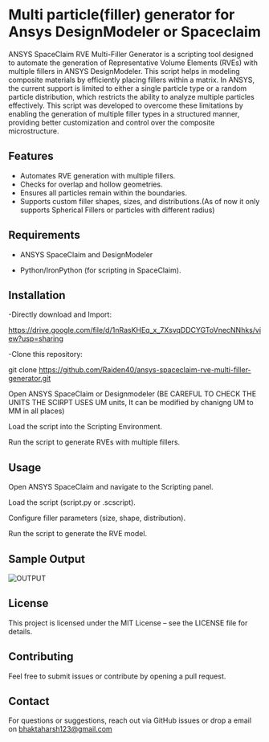 # Multi particle(filler) generator for Ansys DesignModeler or Spaceclaim
ANSYS SpaceClaim RVE Multi-Filler Generator is a scripting tool designed to automate the generation of Representative Volume Elements (RVEs) with multiple fillers in ANSYS DesignModeler. This script helps in modeling composite materials by efficiently placing fillers within a matrix.
In ANSYS, the current support is limited to either a single particle type or a random particle distribution, which restricts the ability to analyze multiple particles effectively. This script was developed to overcome these limitations by enabling the generation of multiple filler types in a structured manner, providing better customization and control over the composite microstructure.


## Features

- Automates RVE generation with multiple fillers.
- Checks for overlap and hollow geometries.
- Ensures all particles remain within the boundaries.
- Supports custom filler shapes, sizes, and distributions.(As of now it only supports Spherical Fillers or particles with different radius)


## Requirements

- ANSYS SpaceClaim and DesignModeler

- Python/IronPython (for scripting in SpaceClaim).

## Installation
-Directly download and Import:

https://drive.google.com/file/d/1nRasKHEq_x_7XsvqDDCYGToVnecNNhks/view?usp=sharing

-Clone this repository:

git clone https://github.com/Raiden40/ansys-spaceclaim-rve-multi-filler-generator.git

Open ANSYS SpaceClaim or Designmodeler
(BE CAREFUL TO CHECK THE UNITS THE SCIRPT USES UM units, It can be modified by chanigng UM to MM in all places)

Load the script into the Scripting Environment.

Run the script to generate RVEs with multiple fillers.

## Usage

Open ANSYS SpaceClaim and navigate to the Scripting panel.

Load the script (script.py or .scscript).

Configure filler parameters (size, shape, distribution).

Run the script to generate the RVE model.

## Sample Output
![OUTPUT](https://github.com/user-attachments/assets/0a2968f8-8154-4da4-9a75-590ad0630f41)


## License

This project is licensed under the MIT License – see the LICENSE file for details.

## Contributing

Feel free to submit issues or contribute by opening a pull request.

## Contact

For questions or suggestions, reach out via GitHub issues or drop a email on bhaktaharsh123@gmail.com
